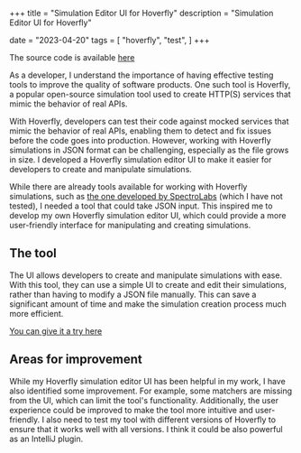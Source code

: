 +++
title = "Simulation Editor UI for Hoverfly"
description = "Simulation Editor UI for Hoverfly"

date = "2023-04-20"
tags = [
    "hoverfly",
    "test",
]
+++

The source code is available [here](https://github.com/Lemick/hoverfly-ui)

As a developer, I understand the importance of having effective testing tools to improve the quality of software products. One such tool is Hoverfly, a popular open-source simulation tool used to create HTTP(S) services that mimic the behavior of real APIs.

With Hoverfly, developers can test their code against mocked services that mimic the behavior of real APIs, enabling them to detect and fix issues before the code goes into production. However, working with Hoverfly simulations in JSON format can be challenging, especially as the file grows in size. I developed a Hoverfly simulation editor UI to make it easier for developers to create and manipulate simulations.

While there are already tools available for working with Hoverfly simulations, such as [the one developed by SpectroLabs](https://github.com/MegafonWebLab/hoverfly-ui) (which I have not tested), I needed a tool that could take JSON input. This inspired me to develop my own Hoverfly simulation editor UI, which could provide a more user-friendly interface for manipulating and creating simulations.

## The tool

The UI allows developers to create and manipulate simulations with ease. With this tool, they can use a simple UI to create and edit their simulations, rather than having to modify a JSON file manually. This can save a significant amount of time and make the simulation creation process much more efficient.

[You can give it a try here](https://lemick.github.io/hoverfly-ui/)

## Areas for improvement

While my Hoverfly simulation editor UI has been helpful in my work, I have also identified some improvement. For example, some matchers are missing from the UI, which can limit the tool's functionality. Additionally, the user experience could be improved to make the tool more intuitive and user-friendly. I also need to test my tool with different versions of Hoverfly to ensure that it works well with all versions. I think it could be also powerful as an IntelliJ plugin.